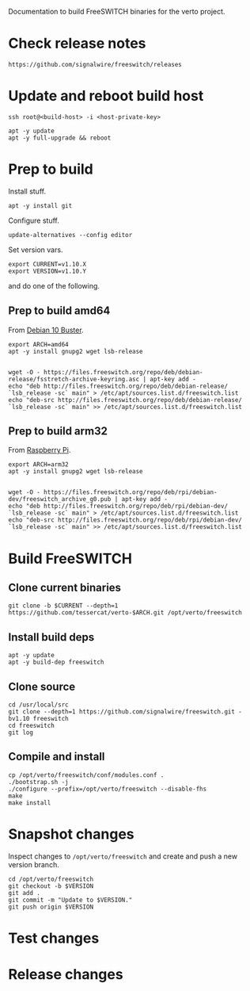 Documentation to build
FreeSWITCH binaries
for the verto project.


# Check release notes

    https://github.com/signalwire/freeswitch/releases


# Update and reboot build host

    ssh root@<build-host> -i <host-private-key>

    apt -y update
    apt -y full-upgrade && reboot


# Prep to build

Install stuff.

    apt -y install git


Configure stuff.

    update-alternatives --config editor

Set version vars.

    export CURRENT=v1.10.X
    export VERSION=v1.10.Y

and do one of the following.

## Prep to build amd64

From
[Debian 10 Buster](https://freeswitch.org/confluence/display/FREESWITCH/Debian+10+Buster).

    export ARCH=amd64
    apt -y install gnupg2 wget lsb-release


    wget -O - https://files.freeswitch.org/repo/deb/debian-release/fsstretch-archive-keyring.asc | apt-key add -
    echo "deb http://files.freeswitch.org/repo/deb/debian-release/ `lsb_release -sc` main" > /etc/apt/sources.list.d/freeswitch.list
    echo "deb-src http://files.freeswitch.org/repo/deb/debian-release/ `lsb_release -sc` main" >> /etc/apt/sources.list.d/freeswitch.list

## Prep to build arm32

From
[Raspberry Pi](https://freeswitch.org/confluence/display/FREESWITCH/Raspberry+Pi).

    export ARCH=arm32
    apt -y install gnupg2 wget lsb-release


    wget -O - https://files.freeswitch.org/repo/deb/rpi/debian-dev/freeswitch_archive_g0.pub | apt-key add -
    echo "deb http://files.freeswitch.org/repo/deb/rpi/debian-dev/ `lsb_release -sc` main" > /etc/apt/sources.list.d/freeswitch.list
    echo "deb-src http://files.freeswitch.org/repo/deb/rpi/debian-dev/ `lsb_release -sc` main" >> /etc/apt/sources.list.d/freeswitch.list


# Build FreeSWITCH

## Clone current binaries

    git clone -b $CURRENT --depth=1 https://github.com/tessercat/verto-$ARCH.git /opt/verto/freeswitch

## Install build deps

    apt -y update
    apt -y build-dep freeswitch

## Clone source

    cd /usr/local/src
    git clone --depth=1 https://github.com/signalwire/freeswitch.git -bv1.10 freeswitch
    cd freeswitch
    git log

## Compile and install

    cp /opt/verto/freeswitch/conf/modules.conf .
    ./bootstrap.sh -j
    ./configure --prefix=/opt/verto/freeswitch --disable-fhs
    make
    make install


# Snapshot changes

Inspect changes to `/opt/verto/freeswitch`
and create and push a new version branch.

    cd /opt/verto/freeswitch
    git checkout -b $VERSION
    git add .
    git commit -m "Update to $VERSION."
    git push origin $VERSION


# Test changes


# Release changes
